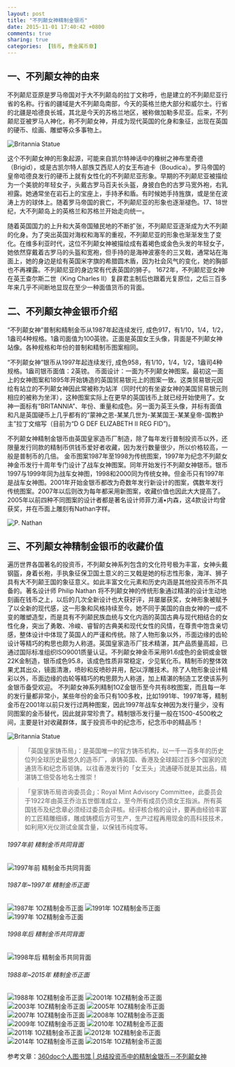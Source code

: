 ```yaml
---
layout: post
title: "不列颠女神精制金银币"
date: 2015-11-01 17:40:42 +0800
comments: true
sharing: true
categories:  [钱币, 贵金属币章]
---
```


## 一、不列颠女神的由来

不列颠尼亚原是罗马帝国对于大不列颠岛的拉丁文称呼，也是建立的不列颠尼亚行省的名称。行省的疆域是大不列颠岛南部，今天的英格兰绝大部分和威尔士。行省的北疆是哈德良长城，其北是今天的苏格兰地区，被称做加勒多尼亚。后来，不列颠尼亚被罗马人神化，称不列颠女神，并成为现代英国的化身和象征，出现在英国的硬币、绘画、雕塑等众多事物上。

<img src="/images/posts/britannia_01.jpg" alt="Britannia Statue" class="text-around-figure-left">

这个不列颠女神的形象起源，可能来自凯尔特神话中的橡树之神布里奇德（Brigid），或是古凯尔特人部族艾西尼人的女王布迪卡（Boudica）。罗马帝国的皇帝哈德良发行的硬币上就有女性化的不列颠尼亚形象。早期的不列颠尼亚被描绘为一个美貌的年轻女子，头戴古罗马百夫长头盔，身披白色的古罗马宽外袍，右乳袒露。她通常坐在岩石上的宝座上，手持矛和盾。有时候她手持旌旗，或是坐在波涛上方的球体上。随着罗马帝国的衰亡，不列颠尼亚的形象也逐渐褪色。17、18世纪，大不列颠岛上的英格兰和苏格兰开始走向统一。



随着英国国力的上升和大英帝国殖民地的不断扩张，不列颠尼亚逐渐成为大不列颠的化身。为了突出英国对海权和海军的重视，不列颠尼亚的形象也渐渐发生了变化。在维多利亚时代，这位不列颠女神被描绘成有着褐色或金色头发的年轻女子，她依然穿戴着古罗马的头盔和宽袍，但手持的是海神波塞冬的三叉戟，通常站在海面上，她的身边是绘有英国米字旗的希腊圆木盾，因为社会风气的变化，她的胸部也不再裸露。不列颠尼亚的身边常有代表英国的狮子。 1672年，不列颠尼亚女神在英王查尔斯二世（King Charles II）复辟君主制后也跟着光复原位，之后三百多年来几乎不间断地显现在至少一种面值货币的背面。

## 二、不列颠女神金银币介绍

“不列颠女神”普制和精制金币从1987年起连续发行, 成色917，有1/10，1/4，1/2，1盎司4种规格。1盎司面值为100英镑。正面是英国女王头像，背面是不列颠女神站像。各种规格和年份的普制和精制币图案相同。

“不列颠女神”银币从1997年起连续发行, 成色958，有1/10，1/4，1/2，1盎司4种规格。1盎司银币面值：2英镑。 币面设计：一面为不列颠女神图案。最初这一面上的女神图案和1895年开始铸造的英国贸易银元上的图案一致。这类贸易银元因绘有站立的不列颠女神因此常被称为站洋（同时代的有坐姿女神的美国贸易银元则相应的被称为坐洋），这种图案实际上在更早的英国钱币上就已经开始使用了。女神一面标有“BRITANNIA”、年份、重量和成色。另一面为英王头像，并标有面值和凡是英国硬币上几乎都有的“蒙神之恩-某某几世为-某某国王-某某皇帝-国教护主”拉丁文缩写（目前为“D G DEF ELIZABETH II REG FID”)。

不列颠女神精制金银币由英国皇家造币厂制造，除了每年发行普制投资币以外，还限量发行同款的精制币供钱币爱好者收藏，因为发行数量很少，所以价格较高，一般是普制币的几倍。 金币图案1987年至1998为传统图案，1997年为纪念不列颠女神金币发行十周年专门设计了战车女神图案。同年开始发行不列颠女神银币。银币1997与1999年同为战车女神图，1998和2000同为传统女神。但金币只有1997年是战车女神图。2001年开始金银币都改为奇数年发行新设计的图案，偶数年发行传统图案。2007年以后则改为每年都采用新图案，收藏价值也因此大大提高了。 2005年以前四种不同图案的设计者都是著名设计师菲力浦•内森，这4款设计均曾获奖，并在币面上雕刻有Nathan字样。

![P. Nathan](/images/posts/britannia_02.png)

## 三、不列颠女神精制金银币的收藏价值

遍历世界各国著名的投资币，不列颠女神系列包含的文化符号极为丰富，女神头戴钢盔，身着长袍，手执象征保卫国土意义的三叉戟是她的标志性形象，海洋、狮子具有大不列颠王国的象征意义。如此丰富文化元素和历史内涵是其他投资币所不具备的。著名设计师 Philip Nathan 将不列颠女神的传统形象通过精湛的设计生动地刻画在钱币之上，以后的几次全新设计也大获好评，并屡屡获奖，女神形象被赋予了以全新的现代感，这一形象和风格持续至今。她不同于美国的自由女神的一成不变的雕塑造型，而是具有不列颠民族血统与文化内涵的英国古典与现代相结合的女性化身，突出了勇敢、冷峻、睿智的古典美和现代女性的风情，在尊贵中饱含亲切感，整体设计中体现了英国人的严谨和传统。除了人物形象以外，币面边缘的齿轮设计等精巧的构思也颇为人称道。英国皇家造币厂技术精湛，其产品质量高超，已通过国际标准组织ISO9001质量认证。不列颠女神金币采用91.6成色的金铜或金银22K金制造，银币成色95.8，该成色性质非常稳定，少见氧化币。精制币的整体效果尤其出众，镜面清澈，喷砂和反喷砂并用，配以浮雕技术。除了人物形象设计精彩以外，币面边缘的齿轮等精巧的构思颇为人称道，加上精湛的制造工艺使该系列金银币备受欢迎。 不列颠女神系列精制1OZ金银币至今共有8枚图案，而且每一年的发行量都非常小，某些年份的金币只有100多枚，比如1991年、1997年等，精制金币在2001年以前只发行过两种图案，因此1997年战车女神因为发行量少，没有同图案的金币替代，因此就非常珍贵了。精制银币发行量一般在1500-4500枚之间，主要是针对收藏群体，属于投资币中的纪念币，纪念币中的精品币！

<img src="/images/posts/britannia_03.jpg" alt="Britannia Statue" class="text-around-figure-left">

> 「英国皇家铸币局」：是英国唯一的官方铸币机构，以一千一百多年的历史位列全球历史最悠久的造币厂，承铸英国、香港及全球超过百多个国家的流通货币和纪念币钜铸。以往香港发行的「女王头」流通硬币就是其出品，精湛铸工倍受各地名士推崇！

> 「皇家铸币局咨询委员会」：Royal Mint Advisory Committee，此委员会于1922年由英王乔治五世御准成立，至今所有成员仍须女王指派。所有英国钱币及纪念章必须经过委员会评核。经评核合格的设计，要再由经验丰富的工匠精雕细琢，雕成铸模后方可生产，生产过程再用现金的高科技技术，如利用X光仪测试金属含量，以保钱币纯度等。

###### 1997年前 精制金币共同背面
![1997年前 精制金币共同背面](/images/posts/britannia_gold_coin_1997_rev.jpg)

###### 1987年~1997年 精制金币正面
![1987年 1OZ精制金币正面](/images/posts/britannia_gold_coin_1987_obv.jpg)
![1991年 1OZ精制金币正面](/images/posts/britannia_gold_coin_1991_obv.jpg)
![1997年 1OZ精制金币正面](/images/posts/britannia_gold_coin_1997_obv.png)

###### 1998年后 精制金币共同背面
![1998年后 精制金币共同背面](/images/posts/britannia_gold_coin_1998_rev.jpg)

###### 1988年~2015年 精制金币正面
![1988年 1OZ精制金币正面](/images/posts/britannia_gold_coin_1998_obv.jpg)
![2001年 1OZ精制金币正面](/images/posts/britannia_gold_coin_unknown_obv.jpg)
![2003年 1OZ精制金币正面](/images/posts/britannia_gold_coin_2003_obv.jpg)
![2005年 1OZ精制金币正面](/images/posts/britannia_gold_coin_2005_obv.jpg)
![2007年 1OZ精制金币正面](/images/posts/britannia_gold_coin_2007_obv.jpg)
![2008年 1OZ精制金币正面](/images/posts/britannia_gold_coin_2008_obv.jpg)
![2009年 1OZ精制金币正面](/images/posts/britannia_gold_coin_2009_obv.jpg)
![2010年 1OZ精制金币正面](/images/posts/britannia_gold_coin_unknown_obv.jpg)
![2011年 1OZ精制金币正面](/images/posts/britannia_gold_coin_2011_obv.jpg)
![2012年 1OZ精制金币正面](/images/posts/britannia_gold_coin_unknown_obv.jpg)
![2014年 1OZ精制金币正面](/images/posts/britannia_gold_coin_2014_obv.jpg)
![2015年 1OZ精制金币正面](/images/posts/britannia_gold_coin_2015_obv.jpg)

参考文章：[360doc个人图书馆 | 总结投资币中的精制金银币－不列颠女神](http://www.360doc.com/content/11/1013/12/6295074_155707011.shtml)
